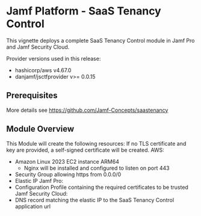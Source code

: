 # Jamf Platform - SaaS Tenancy Control

This vignette deploys a complete SaaS Tenancy Control module in Jamf Pro and Jamf Security Cloud.

Provider versions used in this release:

- hashicorp/aws v4.67.0
- danjamf/jsctfprovider v>= 0.0.15

## Prerequisites

More details see https://github.com/Jamf-Concepts/saastenancy


## Module Overview
This Module will create the following resources:
If no TLS certificate and key are provided, a self-signed certificate will be created.
AWS:
- Amazon Linux 2023 EC2 instance ARM64
  - Nginx will be installed and configured to listen on port 443
- Security Group allowing https from 0.0.0/0
- Elastic IP
Jamf Pro:
- Configuration Profile containing the required certificates to be trusted
Jamf Security Cloud:
- DNS record matching the elastic IP to the SaaS Tenancy Control application url

